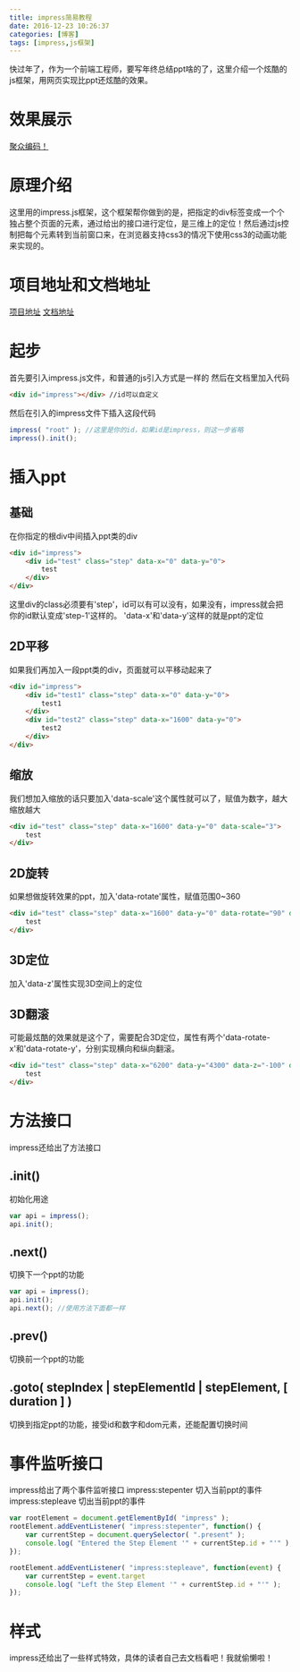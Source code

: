 ```yaml
---
title: impress简易教程
date: 2016-12-23 10:26:37
categories: [博客]
tags: [impress,js框架]
---
```

快过年了，作为一个前端工程师，要写年终总结ppt啥的了，这里介绍一个炫酷的js框架，用网页实现比ppt还炫酷的效果。
<!-- more -->
# 效果展示
[聚众编码！](https://juzoom.github.io/)
# 原理介绍
这里用的impress.js框架，这个框架帮你做到的是，把指定的div标签变成一个个独占整个页面的元素，通过给出的接口进行定位，是三维上的定位！然后通过js控制把每个元素转到当前窗口来，在浏览器支持css3的情况下使用css3的动画功能来实现的。
# 项目地址和文档地址
[项目地址](https://github.com/impress/impress.js)
[文档地址](https://github.com/impress/impress.js/blob/master/DOCUMENTATION.md)
# 起步
首先要引入impress.js文件，和普通的js引入方式是一样的
然后在文档里加入代码
```html
<div id="impress"></div> //id可以自定义
```
然后在引入的impress文件下插入这段代码
```javascript
impress( "root" ); //这里是你的id，如果id是impress，则这一步省略
impress().init();
```
# 插入ppt
## 基础
在你指定的根div中间插入ppt类的div
```html
<div id="impress">
	<div id="test" class="step" data-x="0" data-y="0">
	    test
	</div>
</div>
```
这里div的class必须要有'step'，id可以有可以没有，如果没有，impress就会把你的id默认变成'step-1'这样的。
'data-x'和'data-y'这样的就是ppt的定位
## 2D平移
如果我们再加入一段ppt类的div，页面就可以平移动起来了
```html
<div id="impress">
	<div id="test1" class="step" data-x="0" data-y="0">
	    test1
	</div>
	<div id="test2" class="step" data-x="1600" data-y="0">
	    test2
	</div>
</div>
```
## 缩放
我们想加入缩放的话只要加入'data-scale'这个属性就可以了，赋值为数字，越大缩放越大
```html
<div id="test" class="step" data-x="1600" data-y="0" data-scale="3">
    test
</div>
```
## 2D旋转
如果想做旋转效果的ppt，加入'data-rotate'属性，赋值范围0~360
```html
<div id="test" class="step" data-x="1600" data-y="0" data-rotate="90" data-scale="3">
    test
</div>
```
## 3D定位
加入'data-z'属性实现3D空间上的定位
## 3D翻滚
可能最炫酷的效果就是这个了，需要配合3D定位，属性有两个'data-rotate-x'和'data-rotate-y'，分别实现横向和纵向翻滚。
```html
<div id="test" class="step" data-x="6200" data-y="4300" data-z="-100" data-rotate-x="-40" data-rotate-y="10">
    test
</div>
```
# 方法接口
impress还给出了方法接口
## .init()
初始化用途
```javascript
var api = impress();
api.init();
```
## .next()
切换下一个ppt的功能
```javascript
var api = impress();
api.init();
api.next(); //使用方法下面都一样
```
## .prev()
切换前一个ppt的功能
## .goto( stepIndex | stepElementId | stepElement, [ duration ] )
切换到指定ppt的功能，接受id和数字和dom元素，还能配置切换时间
# 事件监听接口
impress给出了两个事件监听接口
impress:stepenter 切入当前ppt的事件
impress:stepleave 切出当前ppt的事件
```javascript
var rootElement = document.getElementById( "impress" );
rootElement.addEventListener( "impress:stepenter", function() {
	var currentStep = document.querySelector( ".present" );
	console.log( "Entered the Step Element '" + currentStep.id + "'" );
});

rootElement.addEventListener( "impress:stepleave", function(event) {
	var currentStep = event.target
	console.log( "Left the Step Element '" + currentStep.id + "'" );
});
```
# 样式
impress还给出了一些样式特效，具体的读者自己去文档看吧！我就偷懒啦！